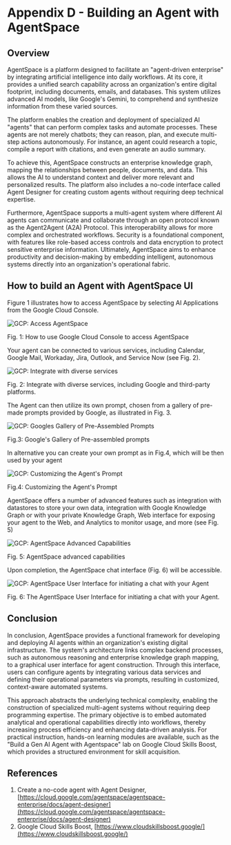 # Appendix D - Building an Agent with AgentSpace

## Overview

AgentSpace is a platform designed to facilitate an "agent-driven enterprise" by integrating artificial intelligence into daily workflows. At its core, it provides a unified search capability across an organization's entire digital footprint, including documents, emails, and databases. This system utilizes advanced AI models, like Google's Gemini, to comprehend and synthesize information from these varied sources.

The platform enables the creation and deployment of specialized AI "agents" that can perform complex tasks and automate processes. These agents are not merely chatbots; they can reason, plan, and execute multi-step actions autonomously. For instance, an agent could research a topic, compile a report with citations, and even generate an audio summary.

To achieve this, AgentSpace constructs an enterprise knowledge graph, mapping the relationships between people, documents, and data. This allows the AI to understand context and deliver more relevant and personalized results. The platform also includes a no-code interface called Agent Designer for creating custom agents without requiring deep technical expertise.

Furthermore, AgentSpace supports a multi-agent system where different AI agents can communicate and collaborate through an open protocol known as the Agent2Agent (A2A) Protocol. This interoperability allows for more complex and orchestrated workflows. Security is a foundational component, with features like role-based access controls and data encryption to protect sensitive enterprise information. Ultimately, AgentSpace aims to enhance productivity and decision-making by embedding intelligent, autonomous systems directly into an organization's operational fabric.

## How to build an Agent with AgentSpace UI

Figure 1 illustrates how to access AgentSpace by selecting AI Applications from the Google Cloud Console.

![GCP: Access AgentSpace](../assets/GCP_Access_AgentSpace.png)

Fig. 1:  How to use Google Cloud Console to access AgentSpace

Your agent can be connected to various services, including Calendar, Google Mail, Workaday, Jira, Outlook, and Service Now (see Fig. 2).

![GCP: Integrate with diverse services](../assets/GCP_Integrate_with_diverse_services.png)

Fig. 2: Integrate with diverse services, including Google and third-party platforms.

The Agent can then utilize its own prompt, chosen from a gallery of pre-made prompts provided by Google, as illustrated in Fig. 3\.

![GCP: Googles Gallery of Pre-Assembled Prompts](../assets/GCP_Googles_Gallery_of_Pre_Assembled_Prompts.png)

Fig.3: Google's Gallery of Pre-assembled  prompts

In alternative you can create your own prompt as in Fig.4, which will be then used by your agent  

![GCP: Customizing the Agent's Prompt](../assets/GCP_Customizing_the_Agents_Prompt.png)

Fig.4: Customizing the Agent's Prompt

AgentSpace offers a number of advanced features such as integration with datastores to store your own data, integration with Google Knowledge Graph or with your private Knowledge Graph, Web interface for exposing your agent to the Web, and Analytics to monitor usage, and more (see Fig. 5\)

![GCP: AgentSpace Advanced Capabilities](../assets/GCP_AgentSpace_Advanced_Capabilities.png)

Fig. 5: AgentSpace advanced capabilities

Upon completion, the AgentSpace chat interface (Fig. 6\) will be accessible.

![GCP: AgentSpace User Interface for initiating a chat with your Agent](../assets/GCP_AgentSpace_User_Interface_for_initiating_a_chat_with_your_Agent.png)

Fig. 6: The AgentSpace User Interface for initiating a chat with your Agent.

## Conclusion

In conclusion, AgentSpace provides a functional framework for developing and deploying AI agents within an organization's existing digital infrastructure. The system's architecture links complex backend processes, such as autonomous reasoning and enterprise knowledge graph mapping, to a graphical user interface for agent construction. Through this interface, users can configure agents by integrating various data services and defining their operational parameters via prompts, resulting in customized, context-aware automated systems.

This approach abstracts the underlying technical complexity, enabling the construction of specialized multi-agent systems without requiring deep programming expertise. The primary objective is to embed automated analytical and operational capabilities directly into workflows, thereby increasing process efficiency and enhancing data-driven analysis. For practical instruction, hands-on learning modules are available, such as the "Build a Gen AI Agent with Agentspace" lab on Google Cloud Skills Boost, which provides a structured environment for skill acquisition.

## References

1. Create a no-code agent with Agent Designer, [https://cloud.google.com/agentspace/agentspace-enterprise/docs/agent-designer](https://cloud.google.com/agentspace/agentspace-enterprise/docs/agent-designer)
2. Google Cloud Skills Boost, [https://www.cloudskillsboost.google/](https://www.cloudskillsboost.google/)
